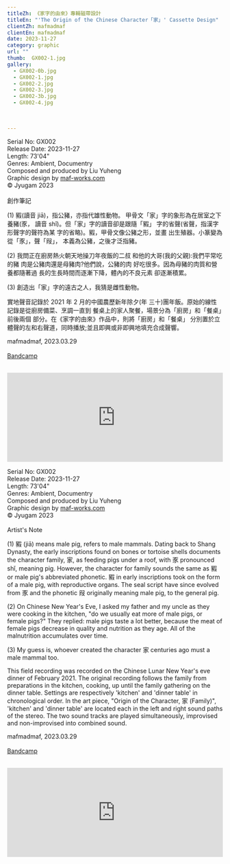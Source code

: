 ```yaml
---
titleZh: 《家字的由來》專輯磁帶設計
titleEn: "'The Origin of the Chinese Character「家」' Cassette Design"
clientZh: mafmadmaf
clientEn: mafmadmaf
date: 2023-11-27
category: graphic
url: ""
thumb:  GX002-1.jpg
gallery:
  - GX002-0b.jpg
  - GX002-1.jpg
  - GX002-2.jpg
  - GX002-3.jpg
  - GX002-3b.jpg
  - GX002-4.jpg
  
  
  
---
```


Serial No: GX002<br>
Release Date: 2023-11-27<br>
Length: 73'04"<br>
Genres: Ambient, Documentry<br>
Composed and produced by Liu Yuheng<br>
Graphic design by [maf-works.com](https://maf-works.com)<br>
© Jyugam 2023
<br><br>
創作筆記

(1) 豭(讀音 jiā)，指公豬，亦指代雄性動物。 
甲骨文「家」字的象形為在居室之下養豬(豕， 讀音 shǐ)。但「家」字的讀音卻是跟隨「豭」 字的省聲(省聲，指漢字形聲字的聲符為某 字的省略)。豭，甲骨文像公豬之形，並畫 出生殖器。小篆變為從「豕」，聲「叚」， 本義為公豬，之後才泛指豬。 

(2) 我問正在廚房熱火朝天地操刀年夜飯的二叔 和他的大哥(我的父親):我們平常吃的豬 肉是公豬肉還是母豬肉?他們說，公豬的肉 好吃很多。因為母豬的肉質和營養都隨著過 長的生長時間而逐漸下降，體內的不良元素 卻逐漸積累。 

(3) 創造出「家」字的遠古之人，我猜是雌性動物。 

實地聲音記錄於 2021 年 2 月的中國農歷新年除夕(年 三十)團年飯。原始的線性記錄是從廚房備菜、烹調一直到 餐桌上的家人聚餐，場景分為「廚房」和「餐桌」前後兩個 部分。在《家字的由來》作品中，則將「廚房」和「餐桌」 分別置於立體聲的左和右聲道，同時播放;並且即興或非即興地填充合成聲響。

mafmadmaf, 2023.03.29
<br><br>
[Bandcamp](https://mafmadmaf.bandcamp.com/album/the-origin-of-the-chinese-character)
<br><br>
<iframe style="border: 0; width: 100%; height: 208px;" src="https://bandcamp.com/EmbeddedPlayer/album=3890128177/size=large/bgcol=ffffff/linkcol=333333/artwork=none/transparent=true/" seamless><a href="https://mafmadmaf.bandcamp.com/album/the-origin-of-the-chinese-character">家字的由來 / The Origin of the Chinese Character &#39;家&#39; by mafmadmaf</a></iframe>

<!-- lang -->

Serial No: GX002<br>
Release Date: 2023-11-27<br>
Length: 73'04"<br>
Genres: Ambient, Documentry<br>
Composed and produced by Liu Yuheng<br>
Graphic design by [maf-works.com](https://maf-works.com)<br>
© Jyugam 2023
<br><br>
Artist's Note

(1) 豭 (jiā) means male pig, refers to male mammals. Dating back to Shang Dynasty, the early inscriptions found on bones or tortoise shells documents the character family, 家, as feeding pigs under a roof, with 豕 pronounced shǐ, meaning pig. However, the character for family sounds the same as 豭 or male pig's abbreviated phonetic. 豭 in early inscriptions took on the form of a male pig, with reproductive organs. The seal script have since evolved from 豕 and the phonetic 叚 originally meaning male pig, to the general pig.

(2) On Chinese New Year's Eve, I asked my father and my uncle as they were cooking in the kitchen, "do we usually eat more of male pigs, or female pigs?" They replied: male pigs taste a lot better, because the meat of female pigs decrease in quality and nutrition as they age. All of the malnutrition accumulates over time.

(3) My guess is, whoever created the character 家 centuries ago must a male mammal too. 

This field recording was recorded on the Chinese Lunar New Year's eve dinner of February 2021. The original recording follows the family from preparations in the kitchen, cooking, up until the family gathering on the dinner table. Settings are respectively 'kitchen' and 'dinner table' in chronological order. In the art piece, "Origin of the Character, 家 (Family)", 'kitchen' and 'dinner table' are located each in the left and right sound paths of the stereo. The two sound tracks are played simultaneously, improvised and non-improvised into combined sound. 

mafmadmaf, 2023.03.29 
<br><br>
[Bandcamp](https://mafmadmaf.bandcamp.com/album/the-origin-of-the-chinese-character)
<br><br>
<iframe style="border: 0; width: 100%; height: 208px;" src="https://bandcamp.com/EmbeddedPlayer/album=3890128177/size=large/bgcol=ffffff/linkcol=333333/artwork=none/transparent=true/" seamless><a href="https://mafmadmaf.bandcamp.com/album/the-origin-of-the-chinese-character">家字的由來 / The Origin of the Chinese Character &#39;家&#39; by mafmadmaf</a></iframe>